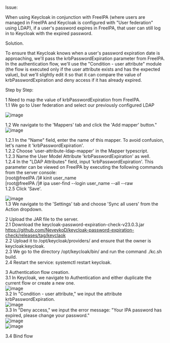 Issue:

When using Keycloak in conjunction with FreeIPA (where users are managed in FreeIPA and Keycloak is configured with "User federation" using LDAP), if a user's password expires in FreeIPA, that user can still log in to Keycloak with the expired password.

Solution.

To ensure that Keycloak knows when a user's password expiration date is approaching, we'll pass the krbPasswordExpiration parameter from FreeIPA. In the authentication flow, we'll use the "Condition - user attribute" module (the flow is executed only if the user attribute exists and has the expected value), but we'll slightly edit it so that it can compare the value of krbPasswordExpiration and deny access if it has already expired.

Step by Step:

1 Need to map the value of krbPasswordExpiration from FreeIPA.  
1.1 We go to User federation and select our previously configured LDAP

![image](https://github.com/NeveykoD/keycloak-password-expiration-check/assets/109217257/98d059a9-5565-4e44-a894-a9de9be5c909)

1.2 We navigate to the 'Mappers' tab and click the 'Add mapper' button."
![image](https://github.com/NeveykoD/keycloak-password-expiration-check/assets/109217257/be23589e-e334-4826-b704-a6df500e5485)

1.2.1 In the "Name" field, enter the name of this mapper. To avoid confusion, let's name it 'krbPasswordExpiration'.  
1.2.2 Choose 'user-attribute-ldap-mapper' in the Mapper typescript.  
1.2.3 Name the User Model Attribute 'krbPasswordExpiration' as well.  
1.2.4 In the "LDAP Attributes" field, input 'krbPasswordExpiration'. This parameter can be viewed on FreeIPA by executing the following commands from the server console:  
[root@freeIPA /]# kinit user_name  
[root@freeIPA /]# ipa user-find --login user_name --all --raw  
1.2.5 Click 'Save'.

![image](https://github.com/NeveykoD/keycloak-password-expiration-check/assets/109217257/68e8b91a-7484-4a7a-9528-8e3b41ef7f48)  
1.3 We navigate to the 'Settings' tab and choose 'Sync all users' from the Action dropdown.

2 Upload the JAR file to the server.    
2.1 Download the keycloak-password-expiration-check-v23.0.3.jar https://github.com/NeveykoD/keycloak-password-expiration-check/releases/tag/keyclaok   
2.2 Upload it to /opt/keycloak/providers/ and ensure that the owner is keycloak:keycloak.  
2.3 We go to the directory /opt/keycloak/bin/ and run the command ./kc.sh build.    
2.4 Restart the service: systemctl restart keycloak.  

3 Authentication flow creation.  
3.1 In Keycloak, we navigate to Authentication and either duplicate the current flow or create a new one.  
![image](https://github.com/NeveykoD/keycloak-password-expiration-check/assets/109217257/9e137bbe-48f5-4dbe-8c06-e3789c91381f)  
3.2 In "Condition - user attribute," we input the attribute krbPasswordExpiration.  
![image](https://github.com/NeveykoD/keycloak-password-expiration-check/assets/109217257/f1cfda8e-3f28-4fc6-86f0-fc69ff396fa5)  
3.3 In "Deny access," we input the error message: "Your IPA password has expired, please change your password."  
![image](https://github.com/NeveykoD/keycloak-password-expiration-check/assets/109217257/d02559a8-8808-4f14-a402-612b9b689dec)   
![image](https://github.com/NeveykoD/keycloak-password-expiration-check/assets/109217257/132ade86-b7b4-4271-a021-f76fdd0e118b)  

3.4 Bind flow


